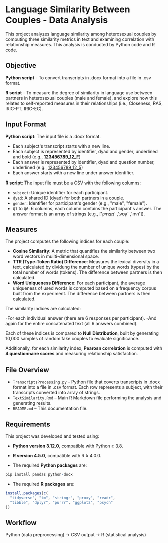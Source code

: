 # Language Similarity Between Couples - Data Analysis

This project analyzes language similarity among heterosexual couples by computing three similarity metrics in text and examining correlation with relationship measures. 
This analysis is conducted by Python code and R code.

## Objective

**Python script** - To convert transcripts in .docx format into a file in .csv format.

**R script** - To measure the degree of similarity in language use between partners in heterosexual couples (male and female), and explore how this relates to self-reported measures in their relationships (i.e., Closeness, RAS, IRIC-PT, IRIC-EC).

## Input Format 

**Python script**: The input file is a .docx format. 
- Each subject's transcript starts with a new line. 
- Each subject is represented by identifier, dyad and gender, underlined and bold (e.g., **<u>123456789_12_F</u>**)
- Each answer is represented by identifier, dyad and question number, underlined (e.g., <u>123456789_12_5</u>)
- Each answer starts with a new line under answer identifier.

**R script**: The input file must be a CSV with the following columns:

- `subject`: Unique identifier for each participant.
- `dyad`: A shared ID (dyad) for both partners in a couple.
- `gender`: Identifier for participant's gender (e.g., "male", "female").
- `Q1` to `Q6`: 6 columns, each column contains the participant's answer. The answer format is an array of strings (e.g., ['היה', 'קטע', 'מצחיק']).

## Measures

The project computes the following indices for each couple:

- **Cosine Similarity**: A metric that quantifies the similarity between two word vectors in muilti-dimensional space.
- **TTR (Type-Token Ratio) Difference**: Measures the lexical diversity in a text, calculated by dividung the number of unique words (types) by the total number of words (tokens). The difference between partners is then calculated.
- **Word Uniqueness Difference**: For each participant, the average uniqueness of used words is computed based on a frequency corpus built from the experiment. The difference between partners is then calculated.

The similarity indices are calculated:

-For each individual answer (there are 6 responses per participant).
-And again for the entire concatenated text (all 6 answers combined).

Each of these indices is compared to **Null Distribution**, built by generating 10,000 samples of random fake couples to evaluate significance.

Additionally, for each similarity index, **Pearosn correlation** is computed with **4 questionnaire scores** and measuring relationship satisfaction.

## File Overview

- `TranscriptsProcessing.py` – Python file that coverts transcripts in .docx format into a file in .csv format. Each row represents a subject, with their transcripts converted into array of strings. 
- `TextSimilarity.Rmd` – Main R Markdown file performing the analysis and generating results.
- `README.md` – This documentation file.

## Requirements

This project was developed and tested using:

- **Python version 3.12.0**, compatible with Python ≥ 3.8.
- **R version 4.5.0**, compatible with R ≥ 4.0.0.

- The required **Python packages** are:

```r
pip install pandas python-docx
```

- The required **R packages** are:

```r
install.packages(c(
  "tidyverse", "tm", "stringr", "proxy", "readr",
  "tibble", "dplyr", "purrr", "ggplot2", "psych"
))
```

## Workflow 

Python (data preprocessing) → CSV output → R (statistical analysis)
